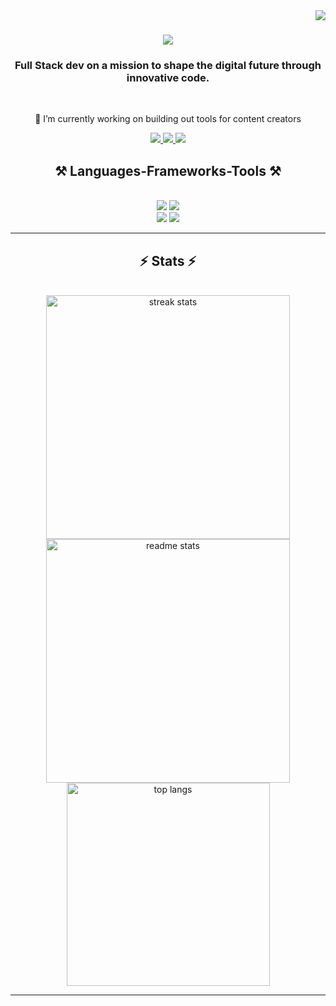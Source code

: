 <img align="right" src="https://visitor-badge.laobi.icu/badge?page_id=NikeshCohen.Nikeshcohen" />

<h1 align="center">
    <img src="https://readme-typing-svg.herokuapp.com/?font=Righteous&size=35&center=true&vCenter=true&width=500&height=70&duration=4000&lines=Hi+There!+👋;+I'm+Nikesh+Cohen;" />
</h1>

<h3 align="center">Full Stack dev on a mission to shape the digital future through innovative code.</h3>

<br/>

<div align="center">
 
 🔭 I’m currently working on building out tools for content creators
 
 </div>
 
<div align="center"> 
  <a href="mailto:nikeshcohen@outlook.com">
    <img src="https://img.shields.io/badge/email-333333?style=for-the-badge&logo=gmail&logoColor=red" />
  </a>
  <a href="https://www.linkedin.com/in/nikesh-cohen/" target="_blank">
    <img src="https://img.shields.io/badge/LinkedIn-0077B5?style=for-the-badge&logo=linkedin&logoColor=white" target="_blank" />
  </a>
  <a href="https://nikeshcohen.netlify.app/" target="_blank">
     <img src="https://img.shields.io/badge/Portfolio-FF5722?style=for-the-badge&logo=todoist&logoColor=white" target="_blank" /> 
  </a>
</div>

<h2 align="center">⚒️ Languages-Frameworks-Tools ⚒️</h2>
<br/>
<div align="center">
    <div>
        <img src="https://skillicons.dev/icons?i=react,nextjs,html,css,scss,tailwind" />
        <img src="https://skillicons.dev/icons?i=vscode,git,github" />
    </div>
    <div>
        <img src="https://skillicons.dev/icons?i=nodejs,express,javascript,typescript,python" />
        <img src="https://skillicons.dev/icons?i=supabase,mongodb,mysql" />
    </div>
</div>

<hr/>

<h2 align="center">⚡ Stats ⚡</h2>
<br>
<div align=center>
  <img width=390 src="https://github-readme-streak-stats-salesp07.vercel.app/?user=nikeshcohen&count_private=true&theme=react&border_radius=10" alt="streak stats"/>
  <img width=390 src="https://github-readme-stats-salesp07.vercel.app/api?username=nikeshcohen&count_private=true&show_icons=true&theme=react&rank_icon=github&border_radius=10" alt="readme stats" />
  <br/>
  <img width=325 align="center" src="https://github-readme-stats-salesp07.vercel.app/api/top-langs/?username=nikeshcohen&hide=blade,HTML,scss,css&langs_count=8&layout=compact&theme=react&border_radius=10&size_weight=0.5&count_weight=0.5&exclude_repo=github-readme-stats" alt="top langs" />
</div>

<hr/>
